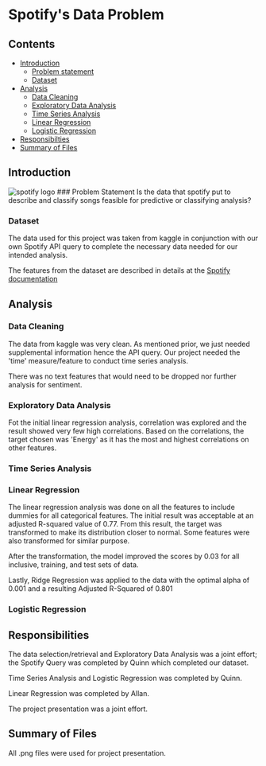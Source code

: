 # Spotify's Data Problem

## Contents

- [Introduction](#Introduction)
    - [Problem statement](#Problem-statement)
    - [Dataset](#Dataset)
- [Analysis](#Analysis)
    - [Data Cleaning](#Data-Cleaning)
    - [Exploratory Data Analysis](#Exploratory-Data-Analysis)
    - [Time Series Analysis](#Time-Series-Analysis)
    - [Linear Regression](#Linear-Regression)
    - [Logistic Regression](#Logistic-Regression)
- [Responsibilties](#Responsibilities)
- [Summary of Files](#Files-summary)

## Introduction
<img src="https://dl2.macupdate.com/images/icons256/33033.png?d=1562168849" alt="spotify logo" style="margin:0 auto; width=300px;" >
### Problem Statement
Is the data that spotify put to describe and classify songs feasible for predictive or classifying analysis?


### Dataset
The data used for this project was taken from kaggle in conjunction with our own Spotify API query to complete the necessary data needed for our intended analysis.
 
The features from the dataset are described in details at the [Spotify documentation](https://developer.spotify.com/documentation/web-api/reference/tracks/get-audio-features/)
 
## Analysis

### Data Cleaning
The data from kaggle was very clean. As mentioned prior, we just needed supplemental information hence the API query. Our project needed the 'time' measure/feature to conduct time series analysis.

There was no text features that would need to be dropped nor further analysis for sentiment.

### Exploratory Data Analysis

Fot the initial linear regression analysis, correlation was explored and the result showed very few high correlations. Based on the correlations, the target chosen was 'Energy' as it has the most and highest correlations on other features.


### Time Series Analysis

### Linear Regression
The linear regression analysis was done on all the features to include dummies for all categorical features. The initial result was acceptable at an adjusted R-squared value of 0.77. From this result, the target was transformed to make its distribution closer to normal. Some features were also transformed for similar purpose.

After the transformation, the model improved the scores by 0.03 for all inclusive, training, and test sets of data.

Lastly, Ridge Regression was applied to the data with the optimal alpha of 0.001 and a resulting Adjusted R-Squared of 0.801

### Logistic Regression

## Responsibilities

The data selection/retrieval and Exploratory Data Analysis was a joint effort; the Spotify Query was completed by Quinn which completed our dataset.

Time Series Analysis and Logistic Regression was completed by Quinn.

Linear Regression was completed by Allan.

The project presentation was a joint effort.

## Summary of Files

All .png files were used for project presentation.